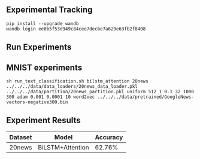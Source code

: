 ## Experimental Tracking
```
pip install --upgrade wandb
wandb login ee0b5f53d949c84cee7decbe7a629e63fb2f8408
```

## Run Experiments

## MNIST experiments
```
sh run_text_classification.sh bilstm_attention 20news ../../../data/data_loaders/20news_data_loader.pkl ../../../data/partition/20news_partition.pkl uniform 512 1 0.1 32 1000 300 adam 0.001 0.0001 10 word2vec ../../../data/pretrained/GoogleNews-vectors-negative300.bin
```

## Experiment Results
| Dataset | Model | Accuracy |
| ------- | ------ | ------- |
| 20news | BiLSTM+Attention | 62.76% |